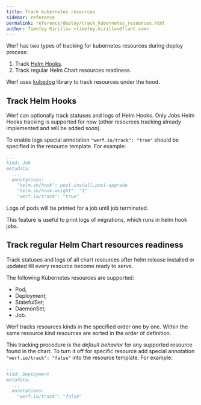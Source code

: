 ```yaml
---
title: Track kubernetes resources
sidebar: reference
permalink: reference/deploy/track_kubernetes_resources.html
author: Timofey Kirillov <timofey.kirillov@flant.com>
---
```


Werf has two types of tracking for kubernetes resources during deploy process:

1. Track [Helm Hooks](https://github.com/helm/helm/blob/master/docs/charts_hooks.md).
2. Track regular Helm Chart resources readiness.

Werf uses [kubedog](https://github.com/flant/kubedog) library to track resources under the hood.

## Track Helm Hooks

Werf can optionally track statuses and logs of Helm Hooks. Only Jobs Helm Hooks tracking is supported for now (other resources tracking already implemented and will be added soon).

To enable logs special annotation `"werf.io/track": "true"` should be specified in the resource template. For example:

```yaml
...
kind: Job
metadata:
  ...
  annotations:
    "helm.sh/hook": post-install,post-upgrade
    "helm.sh/hook-weight": "1"
    "werf.io/track": "true"
```

Logs of pods will be printed for a job until job terminated.

This feature is useful to print logs of migrations, which runs in helm hook jobs.

## Track regular Helm Chart resources readiness

Track statuses and logs of all chart resources after helm release installed or updated till every resource become ready to serve.

The following Kubernetes resources are supported:
* Pod;
* Deployment;
* StatefulSet;
* DaemonSet;
* Job.

Werf tracks resources kinds in the specified order one by one. Within the same resource kind resources are sorted in the order of definition.

This tracking procedure is the *default behavior* for any supported resource found in the chart. To turn it off for specific resource add special annotation `"werf.io/track": "false"` into the resource template. For example:

```yaml
...
kind: Deployment
metadata:
  ...
  annotations:
    "werf.io/track": "false"
```
